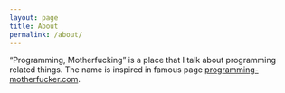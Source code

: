 ```yaml
---
layout: page
title: About
permalink: /about/
---
```


“Programming, Motherfucking” is a place that I talk about programming related things. The name is inspired in famous page [programming-motherfucker.com](http://programming-motherfucker.com).
